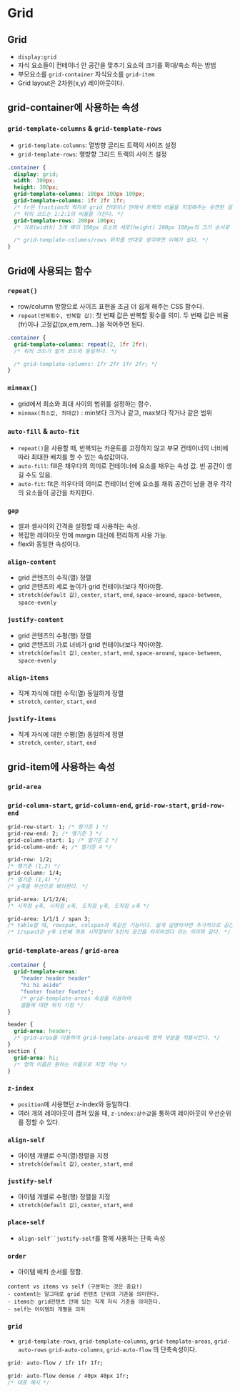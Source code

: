 # Grid

## Grid

- `display:grid`
- 자식 요소들이 컨테이너 안 공간을 맞추기 요소의 크기를 확대/축소 하는 방법
- 부모요소를 `grid-container` 자식요소를 `grid-item`
- Grid layout은 2차원(x,y) 레이아웃이다.

## grid-container에 사용하는 속성

### `grid-template-columns` & `grid-template-rows`

- `grid-template-columns`: 열방향 글리드 트랙의 사이즈 설정
- `grid-template-rows`: 행방향 그리드 트랙의 사이즈 설정

```css
.container {
  display: grid;
  width: 300px;
  height: 300px;
  grid-template-columns: 100px 100px 100px;
  grid-template-columns: 1fr 2fr 1fr;
  /* fr은 fraction의 약자로 grid 컨테이너 안에서 트랙의 비율을 지정해주는 유연한 길이 단위라고 생각하면 된다.*/
  /* 위의 코드는 1:2:1의 비율을 가진다. */
  grid-template-rows: 200px 100px;
  /* 가로(width) 3개 짜리 100px 요소와 세로(height) 200px 100px의 크기 순서로 요소를 생성하고 삽입한다.  */

  /* grid-template-columns/rows 위치를 반대로 생각하면 이해가 쉽다. */
}
```

## Grid에 사용되는 함수

### `repeat()`

- row/column 방향으로 사이즈 표현을 조금 더 쉽게 해주는 CSS 함수다.
- `repeat(반복횟수, 반복할 값)`: 첫 번째 값은 반복할 횟수를 의미. 두 번째 값은 비율(fr)이나 고정값(px,em,rem...)을 적어주면 된다.

```css
.container {
  grid-template-columns: repeat(2, 1fr 2fr);
  /* 위의 코드가 밑의 코드와 동일하다. */

  /* grid-template-columns: 1fr 2fr 1fr 2fr; */
}
```

### `minmax()`

- grid에서 최소와 최대 사이의 범위를 설정하는 함수.
- `minmax(최소값, 최대값)` : min보다 크거나 같고, max보다 작거나 같은 범위

### `auto-fill` & `auto-fit`

- `repeat()`을 사용할 때, 반복되는 카운트를 고정하지 않고 부모 컨테이너의 너비에 따라 최대한 배치를 할 수 있는 속성값이다.
- `auto-fill`: fill은 채우다의 의미로 컨테이너에 요소를 채우는 속성 값. 빈 공간이 생길 수도 있음.
- `auto-fit`: fit은 끼우다의 의미로 컨테이너 안에 요소를 채워 공간이 남을 경우 각각의 요소들이 공간을 차지한다.

### `gap`

- 셀과 셀사이의 간격을 설정할 떄 사용하는 속성.
- 복잡한 레이아웃 안에 margin 대신에 편리하게 사용 가능.
- flex와 동일한 속성이다.

### `align-content`

- grid 콘텐츠의 수직(열) 정렬
- grid 콘텐츠의 세로 높이가 grid 컨테이너보다 작아야함.
- `stretch(default 값)`, `center`, `start`, `end`, `space-around`, `space-between`, `space-evenly`

### `justify-content`

- grid 콘텐츠의 수평(행) 정렬
- grid 콘텐츠의 가로 너비가 grid 컨테이너보다 작아야함.
- `stretch(default 값)`, `center`, `start`, `end`, `space-around`, `space-between`, `space-evenly`

### `align-items`

- 직계 자식에 대한 수직(열) 동일하게 정렬
- `stretch`, `center`, `start`, `end`

### `justify-items`

- 직계 자식에 대한 수평(열) 동일하게 정렬
- `stretch`, `center`, `start`, `end`

## grid-item에 사용하는 속성

### `grid-area`

### `grid-column-start`, `grid-column-end`, `grid-row-start`, `grid-row-end`

```css
grid-row-start: 1; /* 행기준 1 */
grid-row-end: 2; /* 행기준 3 */
grid-column-start: 1; /* 열기준 2 */
grid-column-end: 4; /* 열기준 4 */

grid-row: 1/2;
/* 행기준 (1,2) */
grid-column: 1/4;
/* 열기준 (1,4) */
/* y축을 우선으로 봐야한다. */

grid-area: 1/1/2/4;
/* 시작점 y축, 시작점 x축, 도착점 y축, 도착점 x축 */

grid-area: 1/1/1 / span 3;
/* table할 때, rowspan, colspan과 똑같은 기능이다. 쉽게 설명하자면 추가적으로 공간을 할당하는 것이다. */
/* 1/span3은 y축 1번째 좌표 시작점부터 3칸의 공간을 차지하겠다 라는 의미와 같다. */
```

### `grid-template-areas` / `grid-area`

```css
.container {
  grid-template-areas:
    "header header header"
    "hi hi aside"
    "footer footer footer";
    /* grid-template-areas 속성을 이용하여
    셀들에 대한 위치 지정 */
}

header {
  grid-area: header;
  /* grid-area를 이용하여 grid-template-areas에 영역 부분을 적용시킨다. */
}
section {
  grid-area: hi;
  /* 영역 이름은 원하는 이름으로 지정 가능 */
}
```

### `z-index`
- `position`에 사용했던 z-index와 동일하다.
- 여러 개의 레이아웃이 겹쳐 있을 때, `z-index:상수값`을 통하여 레이아웃의 우선순위를 정할 수 있다.


### `align-self`

- 아이템 개별로 수직(열)정렬을 지정
- `stretch(default 값)`, `center`, `start`, `end`

### `justify-self`

- 아이템 개별로 수평(행) 정렬을 지정
- `stretch(default 값)`, `center`, `start`, `end`

### `place-self`
- `align-self``justify-self`를 함께 사용하는 단축 속성

### `order`
- 아이템 배치 순서를 정함.

```
content vs items vs self (구분하는 것은 중요!)
- content는 말그대로 grid 컨텐츠 단위의 기준을 의미한다.
- items는 grid컨텐츠 안에 있는 직계 자식 기준을 의미한다.
- self는 아이템의 개별을 의미
```

### `grid`
- `grid-template-rows`, `grid-template-columns`, `grid-template-areas`, `grid-auto-rows` `grid-auto-columns`, `grid-auto-flow` 의 단축속성이다.

```css
grid: auto-flow / 1fr 1fr 1fr;

grid: auto-flow dense / 40px 40px 1fr;
/* 대표 예시 */
```